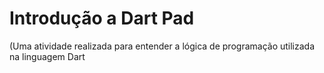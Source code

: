 # Introdução a Dart Pad
(Uma atividade realizada para entender a lógica de programação utilizada na linguagem Dart
